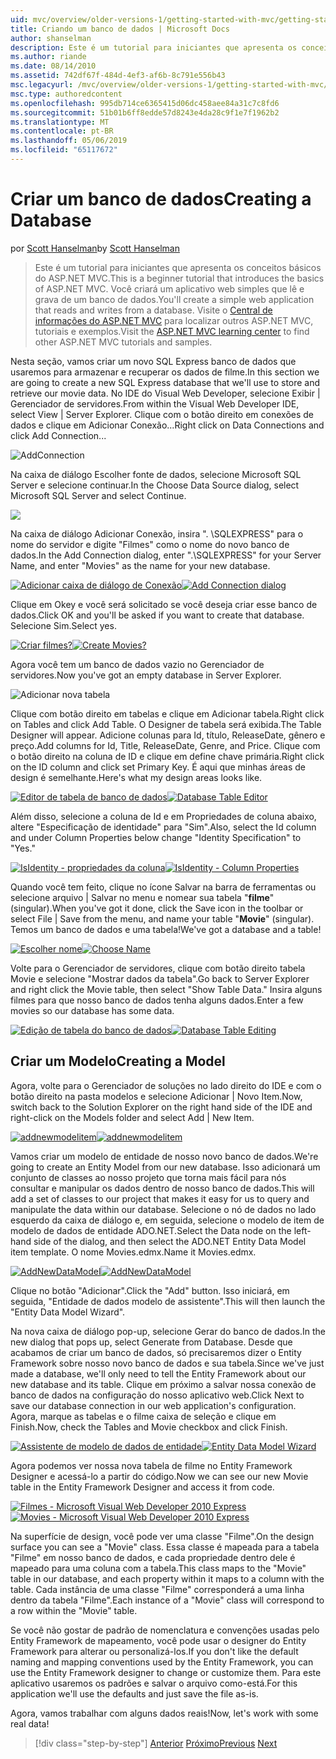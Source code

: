 ```yaml
---
uid: mvc/overview/older-versions-1/getting-started-with-mvc/getting-started-with-mvc-part4
title: Criando um banco de dados | Microsoft Docs
author: shanselman
description: Este é um tutorial para iniciantes que apresenta os conceitos básicos do ASP.NET MVC. Crie um aplicativo web simples que lê e grava de um banco de dados.
ms.author: riande
ms.date: 08/14/2010
ms.assetid: 742df67f-484d-4ef3-af6b-8c791e556b43
msc.legacyurl: /mvc/overview/older-versions-1/getting-started-with-mvc/getting-started-with-mvc-part4
msc.type: authoredcontent
ms.openlocfilehash: 995db714ce6365415d06dc458aee84a31c7c8fd6
ms.sourcegitcommit: 51b01b6ff8edde57d8243e4da28c9f1e7f1962b2
ms.translationtype: MT
ms.contentlocale: pt-BR
ms.lasthandoff: 05/06/2019
ms.locfileid: "65117672"
---
```

# <a name="creating-a-database"></a><span data-ttu-id="12339-104">Criar um banco de dados</span><span class="sxs-lookup"><span data-stu-id="12339-104">Creating a Database</span></span>

<span data-ttu-id="12339-105">por [Scott Hanselman](https://github.com/shanselman)</span><span class="sxs-lookup"><span data-stu-id="12339-105">by [Scott Hanselman](https://github.com/shanselman)</span></span>

> <span data-ttu-id="12339-106">Este é um tutorial para iniciantes que apresenta os conceitos básicos do ASP.NET MVC.</span><span class="sxs-lookup"><span data-stu-id="12339-106">This is a beginner tutorial that introduces the basics of ASP.NET MVC.</span></span> <span data-ttu-id="12339-107">Você criará um aplicativo web simples que lê e grava de um banco de dados.</span><span class="sxs-lookup"><span data-stu-id="12339-107">You'll create a simple web application that reads and writes from a database.</span></span> <span data-ttu-id="12339-108">Visite o [Central de informações do ASP.NET MVC](../../../index.md) para localizar outros ASP.NET MVC, tutoriais e exemplos.</span><span class="sxs-lookup"><span data-stu-id="12339-108">Visit the [ASP.NET MVC learning center](../../../index.md) to find other ASP.NET MVC tutorials and samples.</span></span>

<span data-ttu-id="12339-109">Nesta seção, vamos criar um novo SQL Express banco de dados que usaremos para armazenar e recuperar os dados de filme.</span><span class="sxs-lookup"><span data-stu-id="12339-109">In this section we are going to create a new SQL Express database that we'll use to store and retrieve our movie data.</span></span> <span data-ttu-id="12339-110">No IDE do Visual Web Developer, selecione Exibir | Gerenciador de servidores.</span><span class="sxs-lookup"><span data-stu-id="12339-110">From within the Visual Web Developer IDE, select View | Server Explorer.</span></span> <span data-ttu-id="12339-111">Clique com o botão direito em conexões de dados e clique em Adicionar Conexão...</span><span class="sxs-lookup"><span data-stu-id="12339-111">Right click on Data Connections and click Add Connection...</span></span>

![AddConnection](getting-started-with-mvc-part4/_static/image1.png)

<span data-ttu-id="12339-113">Na caixa de diálogo Escolher fonte de dados, selecione Microsoft SQL Server e selecione continuar.</span><span class="sxs-lookup"><span data-stu-id="12339-113">In the Choose Data Source dialog, select Microsoft SQL Server and select Continue.</span></span>

![](getting-started-with-mvc-part4/_static/image2.png)

<span data-ttu-id="12339-114">Na caixa de diálogo Adicionar Conexão, insira ". \SQLEXPRESS" para o nome do servidor e digite "Filmes" como o nome do novo banco de dados.</span><span class="sxs-lookup"><span data-stu-id="12339-114">In the Add Connection dialog, enter ".\SQLEXPRESS" for your Server Name, and enter "Movies" as the name for your new database.</span></span>

<span data-ttu-id="12339-115">[![Adicionar caixa de diálogo de Conexão](getting-started-with-mvc-part4/_static/image4.png)](getting-started-with-mvc-part4/_static/image3.png)</span><span class="sxs-lookup"><span data-stu-id="12339-115">[![Add Connection dialog](getting-started-with-mvc-part4/_static/image4.png)](getting-started-with-mvc-part4/_static/image3.png)</span></span>

<span data-ttu-id="12339-116">Clique em Okey e você será solicitado se você deseja criar esse banco de dados.</span><span class="sxs-lookup"><span data-stu-id="12339-116">Click OK and you'll be asked if you want to create that database.</span></span> <span data-ttu-id="12339-117">Selecione Sim.</span><span class="sxs-lookup"><span data-stu-id="12339-117">Select yes.</span></span>

<span data-ttu-id="12339-118">[![Criar filmes?](getting-started-with-mvc-part4/_static/image6.png)](getting-started-with-mvc-part4/_static/image5.png)</span><span class="sxs-lookup"><span data-stu-id="12339-118">[![Create Movies?](getting-started-with-mvc-part4/_static/image6.png)](getting-started-with-mvc-part4/_static/image5.png)</span></span>

<span data-ttu-id="12339-119">Agora você tem um banco de dados vazio no Gerenciador de servidores.</span><span class="sxs-lookup"><span data-stu-id="12339-119">Now you've got an empty database in Server Explorer.</span></span>

![Adicionar nova tabela](getting-started-with-mvc-part4/_static/image7.png)

<span data-ttu-id="12339-121">Clique com botão direito em tabelas e clique em Adicionar tabela.</span><span class="sxs-lookup"><span data-stu-id="12339-121">Right click on Tables and click Add Table.</span></span> <span data-ttu-id="12339-122">O Designer de tabela será exibida.</span><span class="sxs-lookup"><span data-stu-id="12339-122">The Table Designer will appear.</span></span> <span data-ttu-id="12339-123">Adicione colunas para Id, título, ReleaseDate, gênero e preço.</span><span class="sxs-lookup"><span data-stu-id="12339-123">Add columns for Id, Title, ReleaseDate, Genre, and Price.</span></span> <span data-ttu-id="12339-124">Clique com o botão direito na coluna de ID e clique em define chave primária.</span><span class="sxs-lookup"><span data-stu-id="12339-124">Right click on the ID column and click set Primary Key.</span></span> <span data-ttu-id="12339-125">É aqui que minhas áreas de design é semelhante.</span><span class="sxs-lookup"><span data-stu-id="12339-125">Here's what my design areas looks like.</span></span>

<span data-ttu-id="12339-126">[![Editor de tabela de banco de dados](getting-started-with-mvc-part4/_static/image9.png)](getting-started-with-mvc-part4/_static/image8.png)</span><span class="sxs-lookup"><span data-stu-id="12339-126">[![Database Table Editor](getting-started-with-mvc-part4/_static/image9.png)](getting-started-with-mvc-part4/_static/image8.png)</span></span>

<span data-ttu-id="12339-127">Além disso, selecione a coluna de Id e em Propriedades de coluna abaixo, altere "Especificação de identidade" para "Sim".</span><span class="sxs-lookup"><span data-stu-id="12339-127">Also, select the Id column and under Column Properties below change "Identity Specification" to "Yes."</span></span>

<span data-ttu-id="12339-128">[![IsIdentity - propriedades da coluna](getting-started-with-mvc-part4/_static/image11.png)](getting-started-with-mvc-part4/_static/image10.png)</span><span class="sxs-lookup"><span data-stu-id="12339-128">[![IsIdentity - Column Properties](getting-started-with-mvc-part4/_static/image11.png)](getting-started-with-mvc-part4/_static/image10.png)</span></span>

<span data-ttu-id="12339-129">Quando você tem feito, clique no ícone Salvar na barra de ferramentas ou selecione arquivo | Salvar no menu e nomear sua tabela "**filme**" (singular).</span><span class="sxs-lookup"><span data-stu-id="12339-129">When you've got it done, click the Save icon in the toolbar or select File | Save from the menu, and name your table "**Movie**" (singular).</span></span> <span data-ttu-id="12339-130">Temos um banco de dados e uma tabela!</span><span class="sxs-lookup"><span data-stu-id="12339-130">We've got a database and a table!</span></span>

<span data-ttu-id="12339-131">[![Escolher nome](getting-started-with-mvc-part4/_static/image13.png)](getting-started-with-mvc-part4/_static/image12.png)</span><span class="sxs-lookup"><span data-stu-id="12339-131">[![Choose Name](getting-started-with-mvc-part4/_static/image13.png)](getting-started-with-mvc-part4/_static/image12.png)</span></span>

<span data-ttu-id="12339-132">Volte para o Gerenciador de servidores, clique com botão direito tabela Movie e selecione "Mostrar dados da tabela".</span><span class="sxs-lookup"><span data-stu-id="12339-132">Go back to Server Explorer and right click the Movie table, then select "Show Table Data."</span></span> <span data-ttu-id="12339-133">Insira alguns filmes para que nosso banco de dados tenha alguns dados.</span><span class="sxs-lookup"><span data-stu-id="12339-133">Enter a few movies so our database has some data.</span></span>

<span data-ttu-id="12339-134">[![Edição de tabela do banco de dados](getting-started-with-mvc-part4/_static/image15.png)](getting-started-with-mvc-part4/_static/image14.png)</span><span class="sxs-lookup"><span data-stu-id="12339-134">[![Database Table Editing](getting-started-with-mvc-part4/_static/image15.png)](getting-started-with-mvc-part4/_static/image14.png)</span></span>

## <a name="creating-a-model"></a><span data-ttu-id="12339-135">Criar um Modelo</span><span class="sxs-lookup"><span data-stu-id="12339-135">Creating a Model</span></span>

<span data-ttu-id="12339-136">Agora, volte para o Gerenciador de soluções no lado direito do IDE e com o botão direito na pasta modelos e selecione Adicionar | Novo Item.</span><span class="sxs-lookup"><span data-stu-id="12339-136">Now, switch back to the Solution Explorer on the right hand side of the IDE and right-click on the Models folder and select Add | New Item.</span></span>

<span data-ttu-id="12339-137">[![addnewmodelitem](getting-started-with-mvc-part4/_static/image17.png)](getting-started-with-mvc-part4/_static/image16.png)</span><span class="sxs-lookup"><span data-stu-id="12339-137">[![addnewmodelitem](getting-started-with-mvc-part4/_static/image17.png)](getting-started-with-mvc-part4/_static/image16.png)</span></span>

<span data-ttu-id="12339-138">Vamos criar um modelo de entidade de nosso novo banco de dados.</span><span class="sxs-lookup"><span data-stu-id="12339-138">We're going to create an Entity Model from our new database.</span></span> <span data-ttu-id="12339-139">Isso adicionará um conjunto de classes ao nosso projeto que torna mais fácil para nós consultar e manipular os dados dentro de nosso banco de dados.</span><span class="sxs-lookup"><span data-stu-id="12339-139">This will add a set of classes to our project that makes it easy for us to query and manipulate the data within our database.</span></span> <span data-ttu-id="12339-140">Selecione o nó de dados no lado esquerdo da caixa de diálogo e, em seguida, selecione o modelo de item de modelo de dados de entidade ADO.NET.</span><span class="sxs-lookup"><span data-stu-id="12339-140">Select the Data node on the left-hand side of the dialog, and then select the ADO.NET Entity Data Model item template.</span></span> <span data-ttu-id="12339-141">O nome Movies.edmx.</span><span class="sxs-lookup"><span data-stu-id="12339-141">Name it Movies.edmx.</span></span>

<span data-ttu-id="12339-142">[![AddNewDataModel](getting-started-with-mvc-part4/_static/image19.png)](getting-started-with-mvc-part4/_static/image18.png)</span><span class="sxs-lookup"><span data-stu-id="12339-142">[![AddNewDataModel](getting-started-with-mvc-part4/_static/image19.png)](getting-started-with-mvc-part4/_static/image18.png)</span></span>

<span data-ttu-id="12339-143">Clique no botão "Adicionar".</span><span class="sxs-lookup"><span data-stu-id="12339-143">Click the "Add" button.</span></span> <span data-ttu-id="12339-144">Isso iniciará, em seguida, "Entidade de dados modelo de assistente".</span><span class="sxs-lookup"><span data-stu-id="12339-144">This will then launch the "Entity Data Model Wizard".</span></span>

<span data-ttu-id="12339-145">Na nova caixa de diálogo pop-up, selecione Gerar do banco de dados.</span><span class="sxs-lookup"><span data-stu-id="12339-145">In the new dialog that pops up, select Generate from Database.</span></span> <span data-ttu-id="12339-146">Desde que acabamos de criar um banco de dados, só precisaremos dizer o Entity Framework sobre nosso novo banco de dados e sua tabela.</span><span class="sxs-lookup"><span data-stu-id="12339-146">Since we've just made a database, we'll only need to tell the Entity Framework about our new database and its table.</span></span> <span data-ttu-id="12339-147">Clique em próximo a salvar nossa conexão de banco de dados na configuração do nosso aplicativo web.</span><span class="sxs-lookup"><span data-stu-id="12339-147">Click Next to save our database connection in our web application's configuration.</span></span> <span data-ttu-id="12339-148">Agora, marque as tabelas e o filme caixa de seleção e clique em Finish.</span><span class="sxs-lookup"><span data-stu-id="12339-148">Now, check the Tables and Movie checkbox and click Finish.</span></span>

<span data-ttu-id="12339-149">[![Assistente de modelo de dados de entidade](getting-started-with-mvc-part4/_static/image21.png)](getting-started-with-mvc-part4/_static/image20.png)</span><span class="sxs-lookup"><span data-stu-id="12339-149">[![Entity Data Model Wizard](getting-started-with-mvc-part4/_static/image21.png)](getting-started-with-mvc-part4/_static/image20.png)</span></span>

<span data-ttu-id="12339-150">Agora podemos ver nossa nova tabela de filme no Entity Framework Designer e acessá-lo a partir do código.</span><span class="sxs-lookup"><span data-stu-id="12339-150">Now we can see our new Movie table in the Entity Framework Designer and access it from code.</span></span>

<span data-ttu-id="12339-151">[![Filmes - Microsoft Visual Web Developer 2010 Express](getting-started-with-mvc-part4/_static/image23.png)](getting-started-with-mvc-part4/_static/image22.png)</span><span class="sxs-lookup"><span data-stu-id="12339-151">[![Movies - Microsoft Visual Web Developer 2010 Express](getting-started-with-mvc-part4/_static/image23.png)](getting-started-with-mvc-part4/_static/image22.png)</span></span>

<span data-ttu-id="12339-152">Na superfície de design, você pode ver uma classe "Filme".</span><span class="sxs-lookup"><span data-stu-id="12339-152">On the design surface you can see a "Movie" class.</span></span> <span data-ttu-id="12339-153">Essa classe é mapeada para a tabela "Filme" em nosso banco de dados, e cada propriedade dentro dele é mapeado para uma coluna com a tabela.</span><span class="sxs-lookup"><span data-stu-id="12339-153">This class maps to the "Movie" table in our database, and each property within it maps to a column with the table.</span></span> <span data-ttu-id="12339-154">Cada instância de uma classe "Filme" corresponderá a uma linha dentro da tabela "Filme".</span><span class="sxs-lookup"><span data-stu-id="12339-154">Each instance of a "Movie" class will correspond to a row within the "Movie" table.</span></span>

<span data-ttu-id="12339-155">Se você não gostar de padrão de nomenclatura e convenções usadas pelo Entity Framework de mapeamento, você pode usar o designer do Entity Framework para alterar ou personalizá-los.</span><span class="sxs-lookup"><span data-stu-id="12339-155">If you don't like the default naming and mapping conventions used by the Entity Framework, you can use the Entity Framework designer to change or customize them.</span></span> <span data-ttu-id="12339-156">Para este aplicativo usaremos os padrões e salvar o arquivo como-está.</span><span class="sxs-lookup"><span data-stu-id="12339-156">For this application we'll use the defaults and just save the file as-is.</span></span>

<span data-ttu-id="12339-157">Agora, vamos trabalhar com alguns dados reais!</span><span class="sxs-lookup"><span data-stu-id="12339-157">Now, let's work with some real data!</span></span>

> [!div class="step-by-step"]
> <span data-ttu-id="12339-158">[Anterior](getting-started-with-mvc-part3.md)
> [Próximo](getting-started-with-mvc-part5.md)</span><span class="sxs-lookup"><span data-stu-id="12339-158">[Previous](getting-started-with-mvc-part3.md)
[Next](getting-started-with-mvc-part5.md)</span></span>
